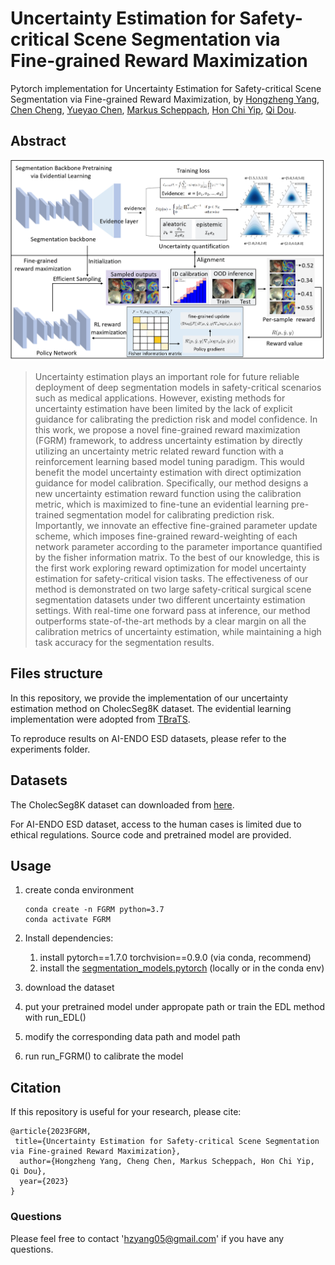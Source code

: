 # Uncertainty Estimation for Safety-critical Scene Segmentation via Fine-grained Reward Maximization
Pytorch implementation for Uncertainty Estimation for Safety-critical Scene Segmentation via Fine-grained Reward Maximization, by [Hongzheng Yang](https://github.com/HongZhengYang), [Chen Cheng](https://cchen-cc.github.io/), [Yueyao Chen](), [Markus Scheppach](),  [Hon Chi Yip](https://www.surgery.cuhk.edu.hk/profile.asp?alias=hcyip), [Qi Dou](http://www.cse.cuhk.edu.hk/~qdou/).  

## Abstract



![](assets/methods.png)

> Uncertainty estimation plays an important role for future reliable deployment of deep segmentation models in safety-critical scenarios such as medical applications. However, existing methods for uncertainty estimation have been limited by the lack of explicit guidance for calibrating the prediction risk and model confidence. In this work, we propose a novel fine-grained reward maximization (FGRM) framework, to address uncertainty estimation by directly utilizing an uncertainty metric related reward function with a reinforcement learning based model tuning paradigm. This would benefit the model uncertainty estimation with direct optimization guidance for model calibration. Specifically, our method designs a new uncertainty estimation reward function using the calibration metric, which is maximized to fine-tune an evidential learning pre-trained segmentation model for calibrating prediction risk. Importantly, we innovate an effective fine-grained parameter update scheme, which imposes fine-grained reward-weighting of each network parameter according to the parameter importance quantified by the fisher information matrix. To the best of our knowledge, this is the first work exploring reward optimization for model uncertainty estimation for safety-critical vision tasks. The effectiveness of our method is demonstrated on two large safety-critical surgical scene segmentation datasets under two different uncertainty estimation settings. With real-time one forward pass at inference, our method outperforms state-of-the-art methods by a clear margin on all the calibration metrics of uncertainty estimation, while maintaining a high task accuracy for the segmentation results.

## Files structure

In this repository, we provide the implementation of our uncertainty estimation method on CholecSeg8K dataset. The evidential learning implementation were adopted from [TBraTS](https://github.com/cocofeat/tbrats).

To reproduce results on AI-ENDO ESD datasets, please refer to the experiments folder.

## Datasets

The CholecSeg8K dataset can downloaded from [here](https://www.kaggle.com/datasets/newslab/cholecseg8k). 

For AI-ENDO ESD dataset, access to the human cases is limited due to ethical regulations. Source code and pretrained model are provided.


## Usage

1. create conda environment
   
       conda create -n FGRM python=3.7
       conda activate FGRM
   
2. Install dependencies:

   1. install pytorch==1.7.0 torchvision==0.9.0 (via conda, recommend)
   2. install the [segmentation_models.pytorch](https://github.com/qubvel/segmentation_models.pytorch) (locally or in the conda env)

3. download the dataset

4. put your pretrained model under appropate path or train the EDL method with run_EDL() 

5. modify the corresponding data path and model path

6. run run_FGRM() to calibrate the model

## Citation

If this repository is useful for your research, please cite:

    @article{2023FGRM,
     title={Uncertainty Estimation for Safety-critical Scene Segmentation via Fine-grained Reward Maximization},
      author={Hongzheng Yang, Cheng Chen, Markus Scheppach, Hon Chi Yip, Qi Dou},
      year={2023}
    }  

### Questions

Please feel free to contact 'hzyang05@gmail.com' if you have any questions. 
